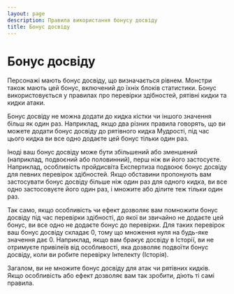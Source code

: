 ```yaml
---
layout: page
description: Правила використання бонусу досвіду
title: Бонус досвіду
---
```


# Бонус досвіду
Персонажі мають бонус досвіду, що визначається рівнем. Монстри також мають цей бонус, включений до їхніх блоків статистики. Бонус використовується у правилах про перевірки здібностей, рятівні кидки та кидки атаки.

Бонус досвіду не можна додати до кидка кістки чи іншого значення більш як один раз. Наприклад, якщо два різних правила говорять, що ви можете додати бонус досвіду до рятівного кидка Мудрості, під час цього кидка ви все одно додаєте цей бонус тільки один раз.

Іноді ваш бонус досвіду може бути збільшений або зменшений (наприклад, подвоєний або половинний), перш ніж ви його застосуєте. Наприклад, особливість пройдисвіта Експертиза подвоює бонус досвіду для певних перевірок здібностей. Якщо обставини пропонують вам застосувати бонус досвіду більше ніж один раз для одного кидка, ви все одно застосовуєте його один раз, і множите або ділите теж тільки один раз.

Так само, якщо особливість чи ефект дозволяє вам помножити бонус досвіду під час перевірки здібності, до якої ви звичайно не додаєте цей бонус, ви все одно не додаєте бонус до перевірки. Для таких перевірок ваш бонус досвіду складає 0, тому що множення нуля на будь-яке значення дає 0. Наприклад, якщо вам бракує досвіду в Історії, ви не отримуєте привілеїв від особливості, яка дозволяє подвоїти бонус досвіду, коли ви робите перевірку Інтелекту (Історія).

Загалом, ви не множите бонус досвіду для атак чи рятівних кидків. Якщо особливість або ефект дозволяє вам так зробити, діють ті самі правила.
